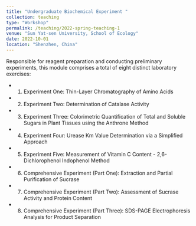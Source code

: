 ```yaml
---
title: "Undergraduate Biochemical Experiment "
collection: teaching
type: "Workshop"
permalink: /teaching/2022-spring-teaching-1
venue: "Sun Yat-sen University, School of Ecology"
date: 2022-10-01
location: "Shenzhen, China"
---
```


Responsible for reagent preparation and conducting preliminary experiments, this module comprises a total of eight distinct laboratory exercises:
* 1. Experiment One: Thin-Layer Chromatography of Amino Acids
* 2. Experiment Two: Determination of Catalase Activity
* 3. Experiment Three: Colorimetric Quantification of Total and Soluble Sugars in Plant Tissues using the Anthrone Method
* 4. Experiment Four: Urease Km Value Determination via a Simplified Approach
* 5. Experiment Five: Measurement of Vitamin C Content - 2,6-Dichlorophenol Indophenol Method
* 6. Comprehensive Experiment (Part One): Extraction and Partial Purification of Sucrase
* 7. Comprehensive Experiment (Part Two): Assessment of Sucrase Activity and Protein Content
* 8. Comprehensive Experiment (Part Three): SDS-PAGE Electrophoresis Analysis for Product Separation
